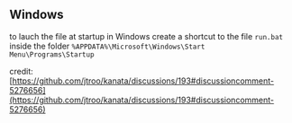 ## Windows

to lauch the file at startup in Windows create a shortcut to the file `run.bat` inside the folder `%APPDATA%\Microsoft\Windows\Start Menu\Programs\Startup`

credit: [https://github.com/jtroo/kanata/discussions/193#discussioncomment-5276656](https://github.com/jtroo/kanata/discussions/193#discussioncomment-5276656)

